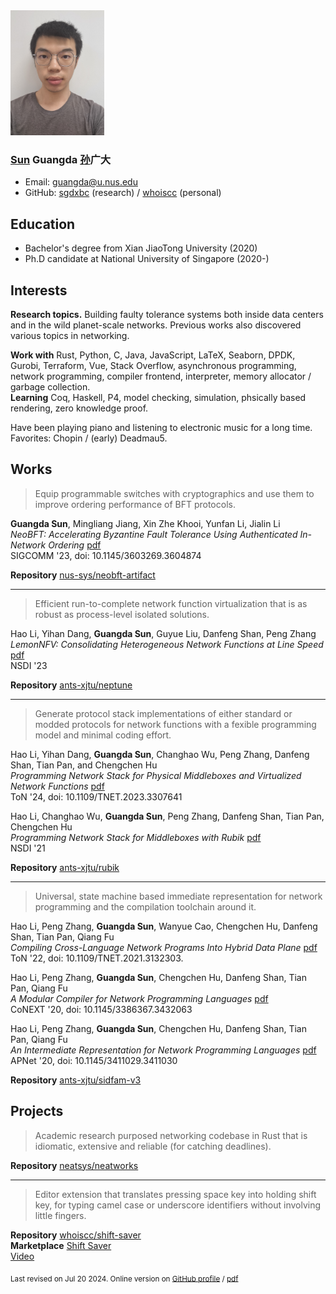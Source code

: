 <img src="pic.jpg" width="150">

### **<ins>Sun</ins> Guangda <ins>孙</ins>广大**

* Email: guangda@u.nus.edu
* GitHub: [sgdxbc](https://github.com/sgdxbc) (research) / [whoiscc](https://github.com/whoiscc) (personal)

## Education

* Bachelor's degree from Xian JiaoTong University (2020)
* Ph.D candidate at National University of Singapore (2020-)

## Interests

**Research topics.**
Building faulty tolerance systems both inside data centers and in the wild planet-scale networks.
Previous works also discovered various topics in networking.

**Work with**
Rust, Python, C, Java, JavaScript, LaTeX, Seaborn, DPDK, Gurobi, Terraform, Vue, Stack Overflow, asynchronous programming, network programming, compiler frontend, interpreter, memory allocator / garbage collection. \
**Learning**
Coq, Haskell, P4, model checking, simulation, phsically based rendering, zero knowledge proof.

Have been playing piano and listening to electronic music for a long time.
Favorites: Chopin / (early) Deadmau5.

<div style="break-after:page"></div>

## Works

> Equip programmable switches with cryptographics and use them to improve ordering performance of BFT protocols.

**Guangda Sun**, Mingliang Jiang, Xin Zhe Khooi, Yunfan Li, Jialin Li \
*NeoBFT: Accelerating Byzantine Fault Tolerance Using Authenticated In-Network Ordering* [pdf](papers/3603269.3604874.pdf) \
SIGCOMM '23, doi: 10.1145/3603269.3604874

**Repository** [nus-sys/neobft-artifact](https://github.com/nus-sys/neobft-artifact)

----

> Efficient run-to-complete network function virtualization that is as robust as process-level isolated solutions.

Hao Li, Yihan Dang, **Guangda Sun**, Guyue Liu, Danfeng Shan, Peng Zhang \
*LemonNFV: Consolidating Heterogeneous Network Functions at Line Speed* [pdf](papers/nsdi23-li-hao.pdf) \
NSDI '23

**Repository** [ants-xjtu/neptune](https://github.com/ants-xjtu/neptune)

----

> Generate protocol stack implementations of either standard or modded protocols for network functions with a fexible programming model and minimal coding effort.

Hao Li, Yihan Dang, **Guangda Sun**, Changhao Wu, Peng Zhang, Danfeng Shan, Tian Pan, and Chengchen Hu \
*Programming Network Stack for Physical Middleboxes and Virtualized Network Functions* [pdf](papers/TNET.2023.3307641.pdf) \
ToN '24, doi: 10.1109/TNET.2023.3307641

Hao Li, Changhao Wu, **Guangda Sun**, Peng Zhang, Danfeng Shan, Tian Pan, Chengchen Hu \
*Programming Network Stack for Middleboxes with Rubik* [pdf](papers/nsdi21-li.pdf) \
NSDI '21

**Repository** [ants-xjtu/rubik](https://github.com/ants-xjtu/rubik)

----

> Universal, state machine based immediate representation for network programming and the compilation toolchain around it.

Hao Li, Peng Zhang, **Guangda Sun**, Wanyue Cao, Chengchen Hu, Danfeng Shan, Tian Pan, Qiang Fu \
*Compiling Cross-Language Network Programs Into Hybrid Data Plane* [pdf](papers/coder-ton22-li.pdf) \
ToN '22, doi: 10.1109/TNET.2021.3132303.

<div style="break-after:page"></div>

Hao Li, Peng Zhang, **Guangda Sun**, Chengchen Hu, Danfeng Shan, Tian Pan, Qiang Fu \
*A Modular Compiler for Network Programming Languages* [pdf](papers/coder-conext20-li.pdf) \
CoNEXT '20, doi: 10.1145/3386367.3432063

Hao Li, Peng Zhang, **Guangda Sun**, Chengchen Hu, Danfeng Shan, Tian Pan, Qiang Fu \
*An Intermediate Representation for Network Programming Languages* [pdf](papers/apnet20-final4.pdf) \
APNet '20, doi: 10.1145/3411029.3411030

**Repository** [ants-xjtu/sidfam-v3](https://github.com/ants-xjtu/sidfam-v3)

## Projects

> Academic research purposed networking codebase in Rust that is idiomatic, extensive and reliable (for catching deadlines).

**Repository** [neatsys/neatworks](https://github.com/neatsys/neatworks)

----

> Editor extension that translates pressing space key into holding shift key, for typing camel case or underscore identifiers without involving little fingers.

**Repository** [whoiscc/shift-saver](https://github.com/whoiscc/shift-saver) \
**Marketplace** [Shift Saver](https://marketplace.visualstudio.com/items?itemName=correctizer.shift-saver) \
[Video](https://www.bilibili.com/video/BV1FT4y1K7fn)

<sub>Last revised on Jul 20 2024. Online version on [GitHub profile](https://github.com/sgdxbc) / [pdf](https://sgdxbc.github.io/sgdxbc/README.pdf)</sub>

<base href="https://sgdxbc.github.io/sgdxbc/">
